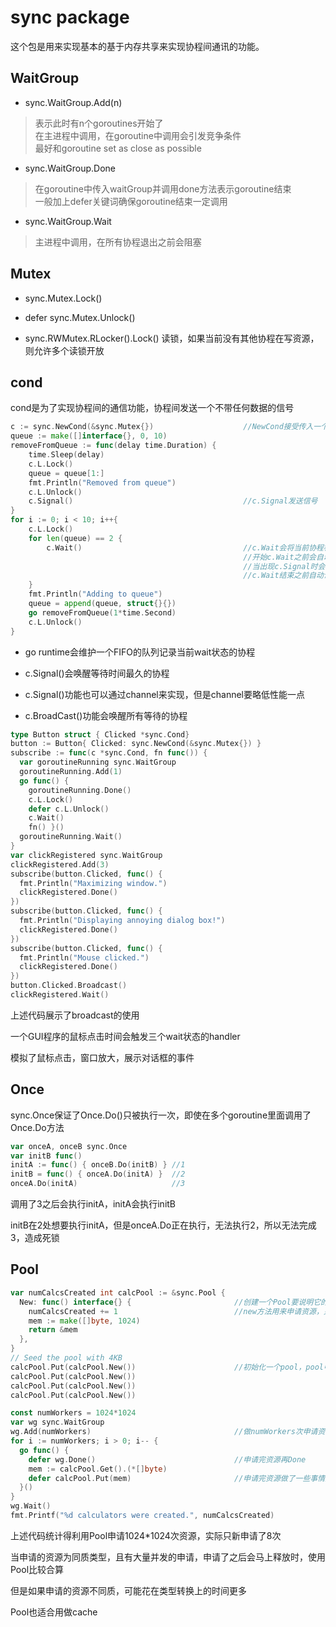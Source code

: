 # sync package  
  
这个包是用来实现基本的基于内存共享来实现协程间通讯的功能。  
  
## WaitGroup  
  
- sync.WaitGroup.Add(n)  
> 表示此时有n个goroutines开始了  
> 在主进程中调用，在goroutine中调用会引发竞争条件  
> 最好和goroutine set as close as possible  
  
- sync.WaitGroup.Done  
> 在goroutine中传入waitGroup并调用done方法表示goroutine结束  
> 一般加上defer关键词确保goroutine结束一定调用  
  
- sync.WaitGroup.Wait  
> 主进程中调用，在所有协程退出之前会阻塞  
  
## Mutex  
  
- sync.Mutex.Lock()  
  
- defer sync.Mutex.Unlock()  
  
- sync.RWMutex.RLocker().Lock() 读锁，如果当前没有其他协程在写资源，则允许多个读锁开放  
  
## cond
  
cond是为了实现协程间的通信功能，协程间发送一个不带任何数据的信号  

```go 
c := sync.NewCond(&sync.Mutex{})                    //NewCond接受传入一个Locker接口类型
queue := make([]interface{}, 0, 10)
removeFromQueue := func(delay time.Duration) {
    time.Sleep(delay)
    c.L.Lock()
    queue = queue[1:]
    fmt.Println("Removed from queue") 
    c.L.Unlock()
    c.Signal()                                      //c.Signal发送信号
}
for i := 0; i < 10; i++{ 
    c.L.Lock()
    for len(queue) == 2 {
        c.Wait()                                    //c.Wait会将当前协程标为block状态并挂起当前协程，其他协程此时可调度上台
                                                    //开始c.Wait之前会自动c.L.UnLock打开申请的锁  
                                                    //当出现c.Signal时会唤醒此协程  
                                                    //c.Wait结束之前自动调用c.L.Lock申请关锁
    }
    fmt.Println("Adding to queue")
    queue = append(queue, struct{}{})
    go removeFromQueue(1*time.Second)
    c.L.Unlock()
}
```
- go runtime会维护一个FIFO的队列记录当前wait状态的协程  
  
- c.Signal()会唤醒等待时间最久的协程  
  
- c.Signal()功能也可以通过channel来实现，但是channel要略低性能一点  
  
- c.BroadCast()功能会唤醒所有等待的协程  
  
```go
type Button struct { Clicked *sync.Cond}
button := Button{ Clicked: sync.NewCond(&sync.Mutex{}) }
subscribe := func(c *sync.Cond, fn func()) {
  var goroutineRunning sync.WaitGroup
  goroutineRunning.Add(1)
  go func() {
    goroutineRunning.Done()
    c.L.Lock()
    defer c.L.Unlock()
    c.Wait()
    fn() }()
  goroutineRunning.Wait() 
}
var clickRegistered sync.WaitGroup
clickRegistered.Add(3)
subscribe(button.Clicked, func() {
  fmt.Println("Maximizing window.")
  clickRegistered.Done()
})
subscribe(button.Clicked, func() {
  fmt.Println("Displaying annoying dialog box!")
  clickRegistered.Done()
})
subscribe(button.Clicked, func() {
  fmt.Println("Mouse clicked.")
  clickRegistered.Done()
})
button.Clicked.Broadcast()
clickRegistered.Wait()
```
上述代码展示了broadcast的使用  
  
一个GUI程序的鼠标点击时间会触发三个wait状态的handler  
  
模拟了鼠标点击，窗口放大，展示对话框的事件  
  
## Once  
  
sync.Once保证了Once.Do()只被执行一次，即使在多个goroutine里面调用了Once.Do方法  
  
```go
var onceA, onceB sync.Once
var initB func()
initA := func() { onceB.Do(initB) } //1
initB = func() { onceA.Do(initA) }  //2
onceA.Do(initA)                     //3
```  
调用了3之后会执行initA，initA会执行initB  
  
initB在2处想要执行initA，但是onceA.Do正在执行，无法执行2，所以无法完成3，造成死锁  
  
## Pool  
  
```go
var numCalcsCreated int calcPool := &sync.Pool {
  New: func() interface{} {                       //创建一个Pool要说明它的new方法
    numCalcsCreated += 1                          //new方法用来申请资源，只有当当前pool中资源不够时才新申请
    mem := make([]byte, 1024)
    return &mem
  },
}
// Seed the pool with 4KB
calcPool.Put(calcPool.New())                      //初始化一个pool，pool中有4份资源
calcPool.Put(calcPool.New())
calcPool.Put(calcPool.New())
calcPool.Put(calcPool.New())

const numWorkers = 1024*1024
var wg sync.WaitGroup 
wg.Add(numWorkers)                                //做numWorkers次申请资源的动作
for i := numWorkers; i > 0; i-- {
  go func() {
    defer wg.Done()                               //申请完资源再Done
    mem := calcPool.Get().(*[]byte)
    defer calcPool.Put(mem)                       //申请完资源做了一些事情后调用Put将当前资源返回池中
  }() 
}
wg.Wait()
fmt.Printf("%d calculators were created.", numCalcsCreated)
```
上述代码统计得利用Pool申请1024*1024次资源，实际只新申请了8次  
  
当申请的资源为同质类型，且有大量并发的申请，申请了之后会马上释放时，使用Pool比较合算  
  
但是如果申请的资源不同质，可能花在类型转换上的时间更多  
  
Pool也适合用做cache  
  

  


